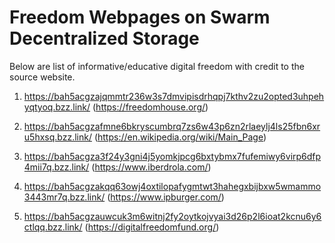 #  Freedom Webpages on Swarm Decentralized Storage

Below are list of informative/educative digital freedom with credit to the source website. 

  1.  https://bah5acgzajqmmtr236w3s7dmvipisdrhqpj7kthv2zu2opted3uhpehyqtyoq.bzz.link/    (https://freedomhouse.org/) 

2.  https://bah5acgzafmne6bkryscumbrq7zs6w43p6zn2rlaeylj4ls25fbn6xru5hxsq.bzz.link/      (https://en.wikipedia.org/wiki/Main_Page)

3.  https://bah5acgza3f24y3gni4j5yomkjpcg6bxtybmx7fufemiwy6virp6dfp4mii7q.bzz.link/     (https://www.iberdrola.com/)

4.  https://bah5acgzakqq63owj4oxtilopafygmtwt3hahegxbijbxw5wmammo3443mr7q.bzz.link/     (https://www.ipburger.com/)

5.  https://bah5acgzauwcuk3m6witnj2fy2oytkojvyai3d26p2l6ioat2kcnu6y6ctlqq.bzz.link/     (https://digitalfreedomfund.org/)

